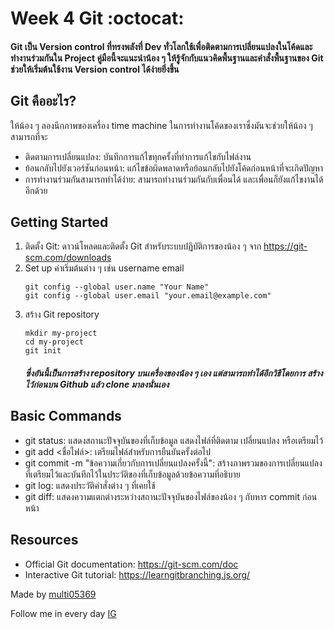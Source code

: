 # Week 4 Git :octocat:

#### Git เป็น Version control ที่ทรงพลังที่ Dev ทั่วโลกใช้เพื่อติดตามการเปลี่ยนแปลงในโค้ดและทำงานร่วมกันใน Project คู่มือนี้จะแนะนำน้อง ๆ ให้รู้จักกับแนวคิดพื้นฐานและคำสั่งพื้นฐานของ Git ช่วยให้เริ่มต้นใช้งาน Version control ได้ง่ายยิ่งขึ้น
## Git คืออะไร?
ให้น้อง ๆ ลองนึกภาพของเครื่อง time machine ในการทำงานโค้ดของเราซึ่งมันจะช่วยให้น้อง ๆ สามารถที่จะ
- ติดตามการเปลี่ยนแปลง: บันทึกการแก้ไขทุกครั้งที่ทำการแก้ไขกับไฟล์งาน
- ย้อนกลับไปยังเวอร์ชันก่อนหน้า: แก้ไขข้อผิดพลาดหรือย้อนกลับไปยังโค้ดก่อนหน้าที่จะเกิดปัญหา
- การทำงานร่วมกันสามารถทำได้ง่าย: สามารถทำงานร่วมกันกับเพื่อนได้ และเพื่อนก็ยังแก้ไขงานได้อีกด้วย

## Getting Started
1. ติดตั้ง Git: ดาวน์โหลดและติดตั้ง Git สำหรับระบบปฏิบัติการของน้อง ๆ จาก https://git-scm.com/downloads
2. Set up ค่าเริ่มต้นต่าง ๆ เช่น username email
   ```git
   git config --global user.name "Your Name"
   git config --global user.email "your.email@example.com"
   ```
3. สร้าง Git repository
   ```git
   mkdir my-project
   cd my-project
   git init
   ```
   ##### *ซึ่งอันนี้เป็นการสร้าง repository บนเครื่องของน้อง ๆ เอง แต่สามารถทำได้อีกวิธีโดยการ สร้างไว้ก่อนบน Github แล้ว clone มาลงนั่นเอง*

## Basic Commands
  - git status: แสดงสถานะปัจจุบันของที่เก็บข้อมูล แสดงไฟล์ที่ติดตาม เปลี่ยนแปลง หรือเตรียมไว้
  - git add <ชื่อไฟล์>: เตรียมไฟล์สำหรับการยืนยันครั้งต่อไป
  - git commit -m "ข้อความเกี่ยวกับการเปลี่ยนแปลงครั้งนี้": สร้างภาพรวมของการเปลี่ยนแปลงที่เตรียมไว้และบันทึกไว้ในประวัติของที่เก็บข้อมูลด้วยข้อความที่อธิบาย
  - git log: แสดงประวัติคำสั่งต่าง ๆ ที่เคยใช้
  - git diff: แสดงความแตกต่างระหว่างสถานะปัจจุบันของไฟล์ของน้อง ๆ กับหาร commit ก่อนหน้า

## Resources
  - Official Git documentation: https://git-scm.com/doc
  - Interactive Git tutorial: https://learngitbranching.js.org/

Made by <a href="https://github.com/multi05369">multi05369</a>

Follow me in every day <a href="https://www.instagram.com/ntp.taikie/">IG</a>
